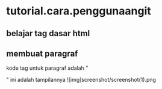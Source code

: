 # tutorial.cara.penggunaangit
## belajar tag dasar html

## membuat paragraf
kode tag untuk paragraf adalah "<p>"
ini adalah tampilannya
![img]screenshot/screenshot(1).png